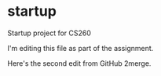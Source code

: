 # startup
Startup project for CS260


I'm editing this file as part of the assignment.

Here's the second edit from GitHub 2merge.
